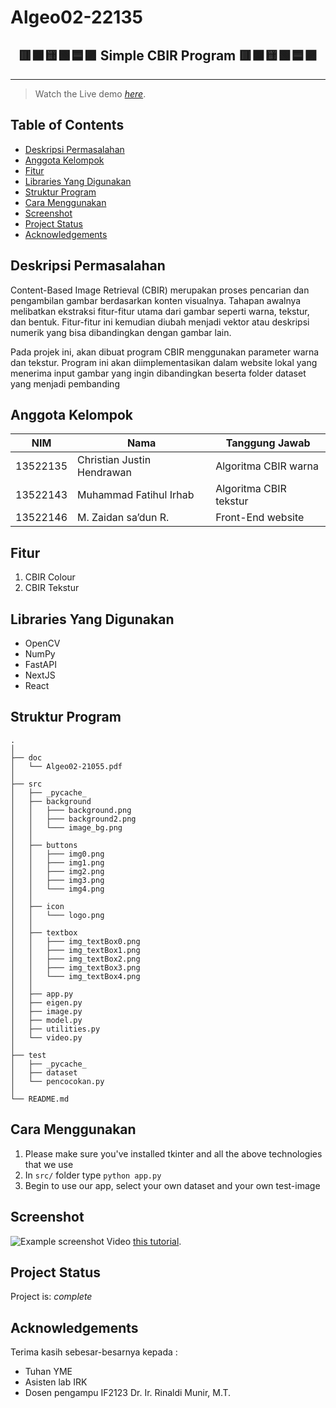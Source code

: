 # Algeo02-22135

<h2 align="center">
  🟥🟧🟨🟩🟦🟪 Simple CBIR Program 🟥🟧🟨🟩🟦🟪 <br/>
</h2>
<hr>

> Watch the Live demo [_here_](https://www.example.com).

## Table of Contents

- [Deskripsi Permasalahan](#Deksripsi-Permasalahan)
- [Anggota Kelompok](#Anggota-Kelompok)
- [Fitur](#Fitur)
- [Libraries Yang Digunakan](#Libraries-Yang-Digunakan)
- [Struktur Program](#Struktur-Program)
- [Cara Menggunakan](#Cara-Menggunakan)
- [Screenshot](#Screenshot)
- [Project Status](#project-status)
- [Acknowledgements](#acknowledgements)

## Deskripsi Permasalahan

Content-Based Image Retrieval (CBIR) merupakan proses pencarian dan pengambilan gambar berdasarkan konten visualnya. Tahapan awalnya melibatkan ekstraksi fitur-fitur utama dari gambar seperti warna, tekstur, dan bentuk. Fitur-fitur ini kemudian diubah menjadi vektor atau deskripsi numerik yang bisa dibandingkan dengan gambar lain.

Pada projek ini, akan dibuat program CBIR menggunakan parameter warna dan tekstur. Program ini akan diimplementasikan dalam website lokal yang menerima input gambar yang ingin dibandingkan beserta folder dataset yang menjadi pembanding

## Anggota Kelompok

| NIM      | Nama                       | Tanggung Jawab         |
| -------- | -------------------------- | ---------------------- |
| 13522135 | Christian Justin Hendrawan | Algoritma CBIR warna   |
| 13522143 | Muhammad Fatihul Irhab     | Algoritma CBIR tekstur |
| 13522146 | M. Zaidan sa’dun R.        | Front-End website      |

## Fitur

1. CBIR Colour
2. CBIR Tekstur

## Libraries Yang Digunakan

- OpenCV
- NumPy
- FastAPI
- NextJS
- React

## Struktur Program

```
.
│
├── doc
│   └── Algeo02-21055.pdf
│
├── src
│   ├── _pycache_
│   ├── background
│   │   ├─── background.png
│   │   ├─── background2.png
│   │   └─── image_bg.png
│   │
│   ├── buttons
│   │   ├─── img0.png
│   │   ├─── img1.png
│   │   ├─── img2.png
│   │   ├─── img3.png
│   │   └─── img4.png
│   │
│   ├── icon
│   │   └─── logo.png
│   │
│   ├── textbox
│   │   ├─── img_textBox0.png
│   │   ├─── img_textBox1.png
│   │   ├─── img_textBox2.png
│   │   ├─── img_textBox3.png
│   │   └─── img_textBox4.png
│   │
│   ├── app.py
│   ├── eigen.py
│   ├── image.py
│   ├── model.py
│   ├── utilities.py
│   └── video.py
│
├── test
│   ├── _pycache_
│   ├── dataset
│   └── pencocokan.py
│
└── README.md
```

## Cara Menggunakan

1. Please make sure you've installed tkinter and all the above technologies that we use
2. In `src/` folder type `python app.py` 
3. Begin to use our app, select your own dataset and your own test-image

## Screenshot

![Example screenshot](./img/screenshot.png)
Video [this tutorial](https://www.example.com).

## Project Status

Project is: _complete_

## Acknowledgements

Terima kasih sebesar-besarnya kepada :

- Tuhan YME
- Asisten lab IRK
- Dosen pengampu IF2123 Dr. Ir. Rinaldi Munir, M.T.
